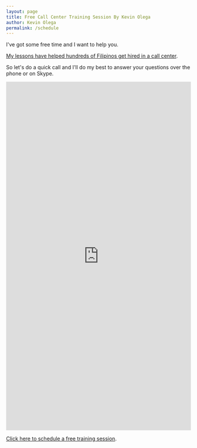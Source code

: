 ```yaml
---
layout: page
title: Free Call Center Training Session By Kevin Olega
author: Kevin Olega
permalink: /schedule
---
```

I've got some free time and I want to help you.

[My lessons have helped hundreds of Filipinos get hired in a call center](https://callcentertrainingtips.com/testimonials).


So let's do a quick call and I'll do my best to answer your questions over the phone or on Skype.

<!-- Calendly inline widget begin -->
<iframe src="https://calendly.com/callcentertrainingtips/30min" width="100%" height="950" scrolling="no" frameborder="0"></iframe>
<!-- Calendly inline widget end -->

[Click here to schedule a free training session](https://calendly.com/callcentertrainingtips/30min).
